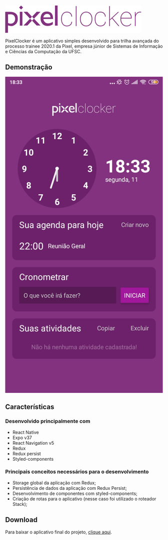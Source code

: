 ![PixelClocker](https://raw.githubusercontent.com/higorpo/pixelclocker/master/_github/logo.png?token=ALBORGLITIYCGXAWBPZOUW26XHDLU)

PixelClocker é um aplicativo simples desenvolvido para trilha avançada do processo trainee 2020.1 da Pixel, empresa júnior de Sistemas de Informação e Ciências da Computação da UFSC.

## Demonstração
![Print do aplicativo](_github/screen.jpg)

## Características

### Desenvolvido principalmente com
* React Native 
* Expo v37
* React Navigation v5
* Redux
* Redux persist
* Styled-components
### Principais conceitos necessários para o desenvolvimento

* Storage global da aplicação com Redux;
* Persistência de dados da aplicação com Redux Persist;
* Desenvolvimento de componentes com styled-components;
* Criação de rotas para o aplicativo (nesse caso foi utilizado o roteador Stack);

## Download

Para baixar o aplicativo final do projeto, [clique aqui](https://exp-shell-app-assets.s3.us-west-1.amazonaws.com/android/@higorpo/PixelClocker-443f3c24e24c45ee8feb67114b40363d-signed.apk).
